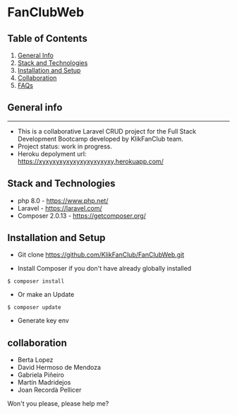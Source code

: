# FanClubWeb

## Table of Contents
1. [General Info](#general-info)
2. [Stack and Technologies](#stack-technologies)
3. [Installation and Setup](#installation-setup)
4. [Collaboration](#collaboration)
6. [FAQs](#faqs)

## General info
***
* This is a collaborative Laravel CRUD project for the Full Stack Development Bootcamp developed by KlikFanClub team.
* Project status: work in progress.
* Heroku depolyment url: https://xyxyxyxyxyxyxyxyxyxyxy.herokuapp.com/

## Stack and Technologies

* php 8.0 - https://www.php.net/
* Laravel - https://laravel.com/
* Composer 2.0.13 - https://getcomposer.org/

## Installation and Setup

* Git clone https://github.com/KlikFanClub/FanClubWeb.git

* Install Composer if you don't have already globally installed 

```
$ composer install
```

* Or make an Update

```
$ composer update
```

* Generate key env

## collaboration

* Berta Lopez
* David Hermoso de Mendoza
* Gabriela Piñeiro
* Martín Madridejos
* Joan Recordà Pellicer

Won't you please, please help me?
